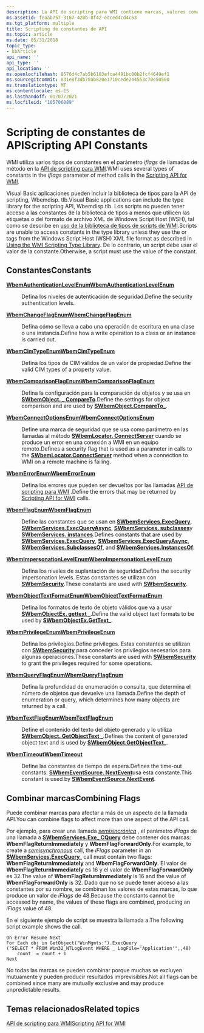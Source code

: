 ```yaml
---
description: La API de scripting para WMI contiene marcas, valores comunes y códigos de error.
ms.assetid: feaab757-3167-420b-8f42-edced4cd4c53
ms.tgt_platform: multiple
title: Scripting de constantes de API
ms.topic: article
ms.date: 05/31/2018
topic_type:
- kbArticle
api_name: ''
api_type: ''
api_location: ''
ms.openlocfilehash: 8576d4c7ab5b6103efca4491bc00b2fcf4649ef1
ms.sourcegitcommit: 831e8f3db78ab820e1710cede244553c70e50500
ms.translationtype: MT
ms.contentlocale: es-ES
ms.lasthandoff: 01/07/2021
ms.locfileid: "105706089"
---
```

# <a name="scripting-api-constants"></a><span data-ttu-id="93f75-103">Scripting de constantes de API</span><span class="sxs-lookup"><span data-stu-id="93f75-103">Scripting API Constants</span></span>

<span data-ttu-id="93f75-104">WMI utiliza varios tipos de constantes en el parámetro *iflags* de llamadas de método en la [API de scripting para WMI](scripting-api-for-wmi.md).</span><span class="sxs-lookup"><span data-stu-id="93f75-104">WMI uses several types of constants in the *iflags* parameter of method calls in the [Scripting API for WMI](scripting-api-for-wmi.md).</span></span>

<span data-ttu-id="93f75-105">Visual Basic aplicaciones pueden incluir la biblioteca de tipos para la API de scripting, Wbemdisp. tlb.</span><span class="sxs-lookup"><span data-stu-id="93f75-105">Visual Basic applications can include the type library for the scripting API, Wbemdisp.tlb.</span></span> <span data-ttu-id="93f75-106">Los scripts no pueden tener acceso a las constantes de la biblioteca de tipos a menos que utilicen las <REFERENCE> <OBJECT> etiquetas o del formato de archivo XML de Windows Script Host (WSH), tal como se describe en [uso de la biblioteca de tipos de scripts de WMI](using-the-wmi-scripting-type-library.md).</span><span class="sxs-lookup"><span data-stu-id="93f75-106">Scripts are unable to access constants in the type library unless they use the <REFERENCE> or <OBJECT> tags from the Windows Script Host (WSH) XML file format as described in [Using the WMI Scripting Type Library](using-the-wmi-scripting-type-library.md).</span></span> <span data-ttu-id="93f75-107">De lo contrario, un script debe usar el valor de la constante.</span><span class="sxs-lookup"><span data-stu-id="93f75-107">Otherwise, a script must use the value of the constant.</span></span>

## <a name="constants"></a><span data-ttu-id="93f75-108">Constantes</span><span class="sxs-lookup"><span data-stu-id="93f75-108">Constants</span></span>

<dl> <dt>

<span data-ttu-id="93f75-109"><span id="WbemAuthenticationLevelEnum"></span><span id="wbemauthenticationlevelenum"></span><span id="WBEMAUTHENTICATIONLEVELENUM"></span>[**WbemAuthenticationLevelEnum**](/windows/desktop/api/Wbemdisp/ne-wbemdisp-wbemauthenticationlevelenum)</span><span class="sxs-lookup"><span data-stu-id="93f75-109"><span id="WbemAuthenticationLevelEnum"></span><span id="wbemauthenticationlevelenum"></span><span id="WBEMAUTHENTICATIONLEVELENUM"></span>[**WbemAuthenticationLevelEnum**](/windows/desktop/api/Wbemdisp/ne-wbemdisp-wbemauthenticationlevelenum)</span></span>
</dt> <dd>

<span data-ttu-id="93f75-110">Defina los niveles de autenticación de seguridad.</span><span class="sxs-lookup"><span data-stu-id="93f75-110">Define the security authentication levels.</span></span>

</dd> <dt>

<span data-ttu-id="93f75-111"><span id="WbemChangeFlagEnum"></span><span id="wbemchangeflagenum"></span><span id="WBEMCHANGEFLAGENUM"></span>[**WbemChangeFlagEnum**](/windows/desktop/api/Wbemdisp/ne-wbemdisp-wbemchangeflagenum)</span><span class="sxs-lookup"><span data-stu-id="93f75-111"><span id="WbemChangeFlagEnum"></span><span id="wbemchangeflagenum"></span><span id="WBEMCHANGEFLAGENUM"></span>[**WbemChangeFlagEnum**](/windows/desktop/api/Wbemdisp/ne-wbemdisp-wbemchangeflagenum)</span></span>
</dt> <dd>

<span data-ttu-id="93f75-112">Defina cómo se lleva a cabo una operación de escritura en una clase o una instancia.</span><span class="sxs-lookup"><span data-stu-id="93f75-112">Define how a write operation to a class or an instance is carried out.</span></span>

</dd> <dt>

<span data-ttu-id="93f75-113"><span id="WbemCimTypeEnum"></span><span id="wbemcimtypeenum"></span><span id="WBEMCIMTYPEENUM"></span>[**WbemCimTypeEnum**](/windows/desktop/api/Wbemdisp/ne-wbemdisp-wbemcimtypeenum)</span><span class="sxs-lookup"><span data-stu-id="93f75-113"><span id="WbemCimTypeEnum"></span><span id="wbemcimtypeenum"></span><span id="WBEMCIMTYPEENUM"></span>[**WbemCimTypeEnum**](/windows/desktop/api/Wbemdisp/ne-wbemdisp-wbemcimtypeenum)</span></span>
</dt> <dd>

<span data-ttu-id="93f75-114">Defina los tipos de CIM válidos de un valor de propiedad.</span><span class="sxs-lookup"><span data-stu-id="93f75-114">Define the valid CIM types of a property value.</span></span>

</dd> <dt>

<span data-ttu-id="93f75-115"><span id="WbemComparisonFlagEnum"></span><span id="wbemcomparisonflagenum"></span><span id="WBEMCOMPARISONFLAGENUM"></span>[**WbemComparisonFlagEnum**](/windows/desktop/api/Wbemdisp/ne-wbemdisp-wbemcomparisonflagenum)</span><span class="sxs-lookup"><span data-stu-id="93f75-115"><span id="WbemComparisonFlagEnum"></span><span id="wbemcomparisonflagenum"></span><span id="WBEMCOMPARISONFLAGENUM"></span>[**WbemComparisonFlagEnum**](/windows/desktop/api/Wbemdisp/ne-wbemdisp-wbemcomparisonflagenum)</span></span>
</dt> <dd>

<span data-ttu-id="93f75-116">Defina la configuración para la comparación de objetos y se usa en [**SWbemObject. \_ CompareTo**](swbemobject-compareto-.md).</span><span class="sxs-lookup"><span data-stu-id="93f75-116">Define the settings for object comparison and are used by [**SWbemObject.CompareTo\_**](swbemobject-compareto-.md).</span></span>

</dd> <dt>

<span data-ttu-id="93f75-117"><span id="WbemConnectOptionsEnum"></span><span id="wbemconnectoptionsenum"></span><span id="WBEMCONNECTOPTIONSENUM"></span>[**WbemConnectOptionsEnum**](/windows/desktop/api/Wbemdisp/ne-wbemdisp-wbemconnectoptionsenum)</span><span class="sxs-lookup"><span data-stu-id="93f75-117"><span id="WbemConnectOptionsEnum"></span><span id="wbemconnectoptionsenum"></span><span id="WBEMCONNECTOPTIONSENUM"></span>[**WbemConnectOptionsEnum**](/windows/desktop/api/Wbemdisp/ne-wbemdisp-wbemconnectoptionsenum)</span></span>
</dt> <dd>

<span data-ttu-id="93f75-118">Define una marca de seguridad que se usa como parámetro en las llamadas al método [**SWbemLocator. ConnectServer**](swbemlocator-connectserver.md) cuando se produce un error en una conexión a WMI en un equipo remoto.</span><span class="sxs-lookup"><span data-stu-id="93f75-118">Defines a security flag that is used as a parameter in calls to the [**SWbemLocator.ConnectServer**](swbemlocator-connectserver.md) method when a connection to WMI on a remote machine is failing.</span></span>

</dd> <dt>

<span data-ttu-id="93f75-119"><span id="WbemErrorEnum"></span><span id="wbemerrorenum"></span><span id="WBEMERRORENUM"></span>[**WbemErrorEnum**](/windows/desktop/api/Wbemdisp/ne-wbemdisp-wbemerrorenum)</span><span class="sxs-lookup"><span data-stu-id="93f75-119"><span id="WbemErrorEnum"></span><span id="wbemerrorenum"></span><span id="WBEMERRORENUM"></span>[**WbemErrorEnum**](/windows/desktop/api/Wbemdisp/ne-wbemdisp-wbemerrorenum)</span></span>
</dt> <dd>

<span data-ttu-id="93f75-120">Defina los errores que pueden ser devueltos por las llamadas [API de scripting para WMI](scripting-api-for-wmi.md) .</span><span class="sxs-lookup"><span data-stu-id="93f75-120">Define the errors that may be returned by [Scripting API for WMI](scripting-api-for-wmi.md) calls.</span></span>

</dd> <dt>

<span data-ttu-id="93f75-121"><span id="WbemFlagEnum"></span><span id="wbemflagenum"></span><span id="WBEMFLAGENUM"></span>[**WbemFlagEnum**](/windows/desktop/api/Wbemdisp/ne-wbemdisp-wbemflagenum)</span><span class="sxs-lookup"><span data-stu-id="93f75-121"><span id="WbemFlagEnum"></span><span id="wbemflagenum"></span><span id="WBEMFLAGENUM"></span>[**WbemFlagEnum**](/windows/desktop/api/Wbemdisp/ne-wbemdisp-wbemflagenum)</span></span>
</dt> <dd>

<span data-ttu-id="93f75-122">Define las constantes que se usan en [**SWbemServices.ExecQuery**](swbemservices-execquery.md), [**SWbemServices.ExecQueryAsync**](swbemservices-execqueryasync.md), [**SWbemServices. subclasses**](swbemservices-subclassesof.md)y [**SWbemServices. instances**](swbemservices-instancesof.md).</span><span class="sxs-lookup"><span data-stu-id="93f75-122">Defines constants that are used by [**SWbemServices.ExecQuery**](swbemservices-execquery.md), [**SWbemServices.ExecQueryAsync**](swbemservices-execqueryasync.md), [**SWbemServices.SubclassesOf**](swbemservices-subclassesof.md), and [**SWbemServices.InstancesOf**](swbemservices-instancesof.md).</span></span>

</dd> <dt>

<span data-ttu-id="93f75-123"><span id="WbemImpersonationLevelEnum"></span><span id="wbemimpersonationlevelenum"></span><span id="WBEMIMPERSONATIONLEVELENUM"></span>[**WbemImpersonationLevelEnum**](/windows/desktop/api/Wbemdisp/ne-wbemdisp-wbemimpersonationlevelenum)</span><span class="sxs-lookup"><span data-stu-id="93f75-123"><span id="WbemImpersonationLevelEnum"></span><span id="wbemimpersonationlevelenum"></span><span id="WBEMIMPERSONATIONLEVELENUM"></span>[**WbemImpersonationLevelEnum**](/windows/desktop/api/Wbemdisp/ne-wbemdisp-wbemimpersonationlevelenum)</span></span>
</dt> <dd>

<span data-ttu-id="93f75-124">Defina los niveles de suplantación de seguridad.</span><span class="sxs-lookup"><span data-stu-id="93f75-124">Define the security impersonation levels.</span></span> <span data-ttu-id="93f75-125">Estas constantes se utilizan con [**SWbemSecurity**](swbemsecurity.md).</span><span class="sxs-lookup"><span data-stu-id="93f75-125">These constants are used with [**SWbemSecurity**](swbemsecurity.md).</span></span>

</dd> <dt>

<span data-ttu-id="93f75-126"><span id="WbemObjectTextFormatEnum"></span><span id="wbemobjecttextformatenum"></span><span id="WBEMOBJECTTEXTFORMATENUM"></span>[**WbemObjectTextFormatEnum**](/windows/desktop/api/Wbemdisp/ne-wbemdisp-wbemobjecttextformatenum)</span><span class="sxs-lookup"><span data-stu-id="93f75-126"><span id="WbemObjectTextFormatEnum"></span><span id="wbemobjecttextformatenum"></span><span id="WBEMOBJECTTEXTFORMATENUM"></span>[**WbemObjectTextFormatEnum**](/windows/desktop/api/Wbemdisp/ne-wbemdisp-wbemobjecttextformatenum)</span></span>
</dt> <dd>

<span data-ttu-id="93f75-127">Defina los formatos de texto de objeto válidos que va a usar [**SWbemObjectEx. gettext \_**](swbemobjectex-gettext-.md).</span><span class="sxs-lookup"><span data-stu-id="93f75-127">Define the valid object text formats to be used by [**SWbemObjectEx.GetText\_**](swbemobjectex-gettext-.md).</span></span>

</dd> <dt>

<span data-ttu-id="93f75-128"><span id="WbemPrivilegeEnum"></span><span id="wbemprivilegeenum"></span><span id="WBEMPRIVILEGEENUM"></span>[**WbemPrivilegeEnum**](/windows/desktop/api/Wbemdisp/ne-wbemdisp-wbemprivilegeenum)</span><span class="sxs-lookup"><span data-stu-id="93f75-128"><span id="WbemPrivilegeEnum"></span><span id="wbemprivilegeenum"></span><span id="WBEMPRIVILEGEENUM"></span>[**WbemPrivilegeEnum**](/windows/desktop/api/Wbemdisp/ne-wbemdisp-wbemprivilegeenum)</span></span>
</dt> <dd>

<span data-ttu-id="93f75-129">Defina los privilegios.</span><span class="sxs-lookup"><span data-stu-id="93f75-129">Define privileges.</span></span> <span data-ttu-id="93f75-130">Estas constantes se utilizan con [**SWbemSecurity**](swbemsecurity.md) para conceder los privilegios necesarios para algunas operaciones.</span><span class="sxs-lookup"><span data-stu-id="93f75-130">These constants are used with [**SWbemSecurity**](swbemsecurity.md) to grant the privileges required for some operations.</span></span>

</dd> <dt>

<span data-ttu-id="93f75-131"><span id="WbemQueryFlagEnum"></span><span id="wbemqueryflagenum"></span><span id="WBEMQUERYFLAGENUM"></span>[**WbemQueryFlagEnum**](/windows/desktop/api/Wbemdisp/ne-wbemdisp-wbemqueryflagenum)</span><span class="sxs-lookup"><span data-stu-id="93f75-131"><span id="WbemQueryFlagEnum"></span><span id="wbemqueryflagenum"></span><span id="WBEMQUERYFLAGENUM"></span>[**WbemQueryFlagEnum**](/windows/desktop/api/Wbemdisp/ne-wbemdisp-wbemqueryflagenum)</span></span>
</dt> <dd>

<span data-ttu-id="93f75-132">Defina la profundidad de enumeración o consulta, que determina el número de objetos que devuelve una llamada.</span><span class="sxs-lookup"><span data-stu-id="93f75-132">Define the depth of enumeration or query, which determines how many objects are returned by a call.</span></span>

</dd> <dt>

<span data-ttu-id="93f75-133"><span id="WbemTextFlagEnum"></span><span id="wbemtextflagenum"></span><span id="WBEMTEXTFLAGENUM"></span>[**WbemTextFlagEnum**](/windows/desktop/api/Wbemdisp/ne-wbemdisp-wbemtextflagenum)</span><span class="sxs-lookup"><span data-stu-id="93f75-133"><span id="WbemTextFlagEnum"></span><span id="wbemtextflagenum"></span><span id="WBEMTEXTFLAGENUM"></span>[**WbemTextFlagEnum**](/windows/desktop/api/Wbemdisp/ne-wbemdisp-wbemtextflagenum)</span></span>
</dt> <dd>

<span data-ttu-id="93f75-134">Define el contenido del texto del objeto generado y lo utiliza [**SWbemObject. GetObjectText \_**](swbemobject-getobjecttext-.md).</span><span class="sxs-lookup"><span data-stu-id="93f75-134">Defines the content of generated object text and is used by [**SWbemObject.GetObjectText\_**](swbemobject-getobjecttext-.md).</span></span>

</dd> <dt>

<span data-ttu-id="93f75-135"><span id="WbemTimeout"></span><span id="wbemtimeout"></span><span id="WBEMTIMEOUT"></span>[**WbemTimeout**](/windows/desktop/api/Wbemdisp/ne-wbemdisp-wbemtimeout)</span><span class="sxs-lookup"><span data-stu-id="93f75-135"><span id="WbemTimeout"></span><span id="wbemtimeout"></span><span id="WBEMTIMEOUT"></span>[**WbemTimeout**](/windows/desktop/api/Wbemdisp/ne-wbemdisp-wbemtimeout)</span></span>
</dt> <dd>

<span data-ttu-id="93f75-136">Define las constantes de tiempo de espera.</span><span class="sxs-lookup"><span data-stu-id="93f75-136">Defines the time-out constants.</span></span> <span data-ttu-id="93f75-137">[**SWbemEventSource. NextEvent**](swbemeventsource-nextevent.md)usa esta constante.</span><span class="sxs-lookup"><span data-stu-id="93f75-137">This constant is used by [**SWbemEventSource.NextEvent**](swbemeventsource-nextevent.md).</span></span>

</dd> </dl>

## <a name="combining-flags"></a><span data-ttu-id="93f75-138">Combinar marcas</span><span class="sxs-lookup"><span data-stu-id="93f75-138">Combining Flags</span></span>

<span data-ttu-id="93f75-139">Puede combinar marcas para afectar a más de un aspecto de la llamada API.</span><span class="sxs-lookup"><span data-stu-id="93f75-139">You can combine flags to affect more than one aspect of the API call.</span></span>

<span data-ttu-id="93f75-140">Por ejemplo, para crear una llamada [*semisincrónica*](gloss-s.md) , el parámetro *iFlags* de una llamada a [**SWbemServices.Exe\_ CQuery**](swbemservices-execquery.md) debe contener dos marcas: **WbemFlagReturnImmediately** y **WbemFlagForwardOnly**.</span><span class="sxs-lookup"><span data-stu-id="93f75-140">For example, to create a [*semisynchronous*](gloss-s.md) call, the *iFlags* parameter in an [**SWbemServices.ExecQuery\_**](swbemservices-execquery.md) call must contain two flags: **WbemFlagReturnImmediately** and **WbemFlagForwardOnly**.</span></span> <span data-ttu-id="93f75-141">El valor de **WbemFlagReturnImmediately** es 16 y el valor de **WbemFlagForwardOnly** es 32.</span><span class="sxs-lookup"><span data-stu-id="93f75-141">The value of **WbemFlagReturnImmediately** is 16 and the value of **WbemFlagForwardOnly** is 32.</span></span> <span data-ttu-id="93f75-142">Dado que no se puede tener acceso a las constantes por su nombre, se combinan los valores de estas marcas, lo que produce un valor de *iFlags* de 48.</span><span class="sxs-lookup"><span data-stu-id="93f75-142">Because the constants cannot be accessed by name, the values of these flags are combined, producing an *iFlags* value of 48.</span></span>

<span data-ttu-id="93f75-143">En el siguiente ejemplo de script se muestra la llamada a.</span><span class="sxs-lookup"><span data-stu-id="93f75-143">The following script example shows the call.</span></span>


```VB
On Error Resume Next
For Each obj in GetObject("WinMgmts:").ExecQuery _
("SELECT * FROM Win32_NTLogEvent WHERE _ LogFile='Application'",,48)
    count  = count + 1
Next
```



<span data-ttu-id="93f75-144">No todas las marcas se pueden combinar porque muchas se excluyen mutuamente y pueden producir resultados imprevisibles.</span><span class="sxs-lookup"><span data-stu-id="93f75-144">Not all flags can be combined since many are mutually exclusive and may produce unpredictable results.</span></span>

## <a name="related-topics"></a><span data-ttu-id="93f75-145">Temas relacionados</span><span class="sxs-lookup"><span data-stu-id="93f75-145">Related topics</span></span>

<dl> <dt>

[<span data-ttu-id="93f75-146">API de scripting para WMI</span><span class="sxs-lookup"><span data-stu-id="93f75-146">Scripting API for WMI</span></span>](scripting-api-for-wmi.md)
</dt> </dl>

 

 




